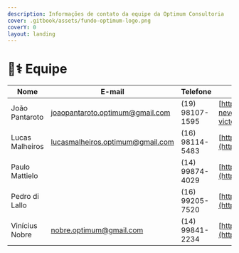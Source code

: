 ```yaml
---
description: Informações de contato da equipe da Optimum Consultoria
cover: .gitbook/assets/fundo-optimum-logo.png
coverY: 0
layout: landing
---
```


# 🧑⚕ Equipe

| Nome            | E-mail                           | Telefone        | LinkedIn                                                                                                                  |
| --------------- | -------------------------------- | --------------- | ------------------------------------------------------------------------------------------------------------------------- |
| João Pantaroto  | joaopantaroto.optimum@gmail.com  | (19) 98107-1595 | [https://www.linkedin.com/in/joão-victor-pantaroto-neves/](https://www.linkedin.com/in/jo%C3%A3o-victor-pantaroto-neves/) |
| Lucas Malheiros | lucasmalheiros.optimum@gmail.com | (16) 98114-5483 | [https://www.linkedin.com/in/lucasgabrielmalheiros/](https://www.linkedin.com/in/lucasgabrielmalheiros/)                  |
| Paulo Mattielo  |                                  | (14) 99874-4029 | [https://www.linkedin.com/in/paulorobertomattielofilho/](https://www.linkedin.com/in/paulorobertomattielofilho/)          |
| Pedro di Lallo  |                                  | (16) 99205-7520 | [https://www.linkedin.com/in/pedropeveraridilallo/](https://www.linkedin.com/in/pedropeveraridilallo/)                    |
| Vinícius Nobre  | nobre.optimum@gmail.com          | (14) 99841-2234 | [https://www.linkedin.com/in/vinicius-nobre/](https://www.linkedin.com/in/vinicius-nobre/)                                |
